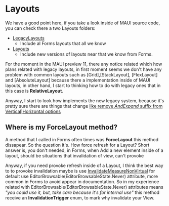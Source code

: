 # Layouts

We have a good point here, if you take a look inside of MAUI source code, you can check there a two Layouts folders:

- [LegacyLayouts](https://github.com/dotnet/maui/tree/a5d5137f61b736534b48e7a2233db72b05b5a2a8/src/Controls/src/Core/LegacyLayouts)
    - Include al Forms layouts that all we know
- [Layouts](https://github.com/dotnet/maui/tree/a5d5137f61b736534b48e7a2233db72b05b5a2a8/src/Controls/src/Core/Layout)
    - Include new versions of layouts near that we know from Forms.

For the moment in the MAUI preview 11, there any notice related which how plans related with legacy layouts, in first moment seems we don't have any problem with common layouts such as [Grid],[StackLayout], [FlexLayout] and [AbsoluteLayout] because there a implementation inside of MAUI layouts, in other hand, I start to thinking how to do with legacy ones that in this case is **RelativeLayout**.

Anyway, I start to look how implements the new legacy system, because it's pretty sure there are things that change [like remove *AndExpand* suffix from Vertical|Horizontal options](https://github.com/dotnet/maui/pull/3362)

## Where is my ForceLayout method?

A method that I called in Forms often times was **ForceLayout** this method dissapear. So the question it's. How force refresh for a Layout? Short answer is, you don't needed, in Forms, when Add a new element inside of a layout, should be situations that invalidation of view, can't provoke

Anyway, if you need provoke refresh inside of a Layout, I think the best way to to provoke invalidation maybe is use [InvalidateMeasureNonVirtual](https://github.com/dotnet/maui/blob/1cd6ed9e1736f074aa3340c48e5a7913bd77c841/src/Controls/src/Core/VisualElement.cs#L853) for default use EditorBrowsable(EditorBrowsableState.Never) attribute, more common in Forms to avoid appear in documentation. So in my experience related with EditorBrowsable(EditorBrowsableState.Never) attributes means *"you could use it, but, take care because it's for internal use"* this method receive an **InvalidationTrigger** enum, to mark why invalidate your View.